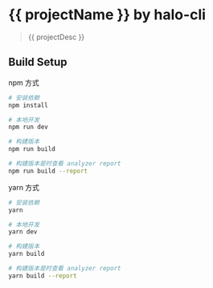 # {{ projectName }} by halo-cli

> {{ projectDesc }}

## Build Setup

npm 方式
``` bash
# 安装依赖
npm install

# 本地开发
npm run dev

# 构建版本
npm run build

# 构建版本是时查看 analyzer report
npm run build --report
```

yarn 方式
``` bash
# 安装依赖
yarn

# 本地开发
yarn dev

# 构建版本
yarn build

# 构建版本是时查看 analyzer report
yarn build --report
```


